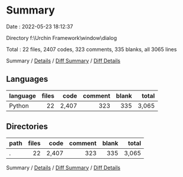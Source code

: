 # Summary

Date : 2022-05-23 18:12:37

Directory f:\Urchin Framework\window\dialog

Total : 22 files,  2407 codes, 323 comments, 335 blanks, all 3065 lines

Summary / [Details](details.md) / [Diff Summary](diff.md) / [Diff Details](diff-details.md)

## Languages
| language | files | code | comment | blank | total |
| :--- | ---: | ---: | ---: | ---: | ---: |
| Python | 22 | 2,407 | 323 | 335 | 3,065 |

## Directories
| path | files | code | comment | blank | total |
| :--- | ---: | ---: | ---: | ---: | ---: |
| . | 22 | 2,407 | 323 | 335 | 3,065 |

Summary / [Details](details.md) / [Diff Summary](diff.md) / [Diff Details](diff-details.md)